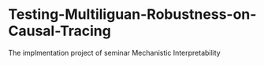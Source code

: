 # Testing-Multiliguan-Robustness-on-Causal-Tracing
The implmentation project of seminar Mechanistic Interpretability
